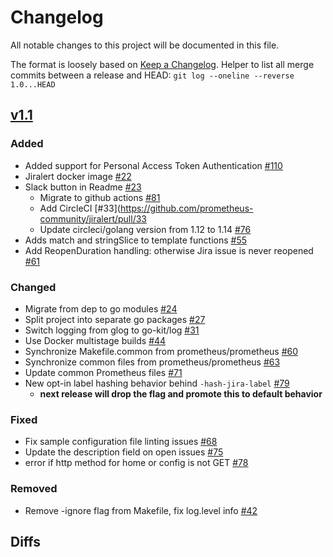 # Changelog
All notable changes to this project will be documented in this file.

The format is loosely based on [Keep a Changelog](https://keepachangelog.com/en/1.0.0/).
Helper to list all merge commits between a release and HEAD: `git log --oneline --reverse 1.0...HEAD`

## [v1.1](https://github.com/prometheus-community/jiralert/releases/tag/1.1)

### Added

- Added support for Personal Access Token Authentication [#110](https://github.com/prometheus-community/jiralert/pull/110)
- Jiralert docker image [#22](https://github.com/prometheus-community/jiralert/pull/22)
- Slack button in Readme [#23](https://github.com/prometheus-community/jiralert/pull/23)
  - Migrate to github actions [#81](https://github.com/prometheus-community/jiralert/pull/81)
  - Add CircleCI [#33](https://github.com/prometheus-community/jiralert/pull/33
  - Update circleci/golang version from 1.12 to 1.14 [#76](https://github.com/prometheus-community/jiralert/pull/76)
- Adds match and stringSlice to template functions [#55](https://github.com/prometheus-community/jiralert/pull/55)
- Add ReopenDuration handling: otherwise Jira issue is never reopened [#61](https://github.com/prometheus-community/jiralert/pull/61)

### Changed

- Migrate from dep to go modules [#24](https://github.com/prometheus-community/jiralert/pull/24)
- Split project into separate go packages [#27](https://github.com/prometheus-community/jiralert/pull/27)
- Switch logging from glog to go-kit/log [#31](https://github.com/prometheus-community/jiralert/pull/31)
- Use Docker multistage builds [#44](https://github.com/prometheus-community/jiralert/pull/44)
- Synchronize Makefile.common from prometheus/prometheus [#60](https://github.com/prometheus-community/jiralert/pull/60)
- Synchronize common files from prometheus/prometheus [#63](https://github.com/prometheus-community/jiralert/pull/63)
- Update common Prometheus files [#71](https://github.com/prometheus-community/jiralert/pull/71)
- New opt-in label hashing behavior behind `-hash-jira-label` [#79](https://github.com/prometheus-community/jiralert/pull/79)
  - **next release will drop the flag and promote this to default behavior**

### Fixed

- Fix sample configuration file linting issues [#68](https://github.com/prometheus-community/jiralert/pull/68)
- Update the description field on open issues [#75](https://github.com/prometheus-community/jiralert/pull/75)
- error if http method for home or config is not GET [#78](https://github.com/prometheus-community/jiralert/pull/78)

### Removed

- Remove -ignore flag from Makefile, fix log.level info [#42](https://github.com/prometheus-community/jiralert/pull/42)

## Diffs

[Unreleased]: https://github.com/prometheus-community/jiralert/compare/1.1...HEAD
[1.0]: https://github.com/prometheus-community/jiralert/compare/1.0...1.1
[1.0]: https://github.com/prometheus-community/jiralert/compare/0.6...1.0
[0.6]: https://github.com/prometheus-community/jiralert/compare/0.5...0.6
[0.5]: https://github.com/prometheus-community/jiralert/compare/0.4...0.5
[0.4]: https://github.com/prometheus-community/jiralert/compare/0.3...0.4
[0.3]: https://github.com/prometheus-community/jiralert/compare/0.2...0.3
[0.2]: https://github.com/prometheus-community/jiralert/compare/0.1...0.2
[0.1]: https://github.com/prometheus-community/jiralert/releases/tag/0.1

